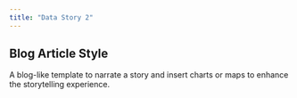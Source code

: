 ```yaml
---
title: "Data Story 2"
---
```



## Blog Article Style

A blog-like template to narrate a story and insert charts or maps to enhance the storytelling experience.